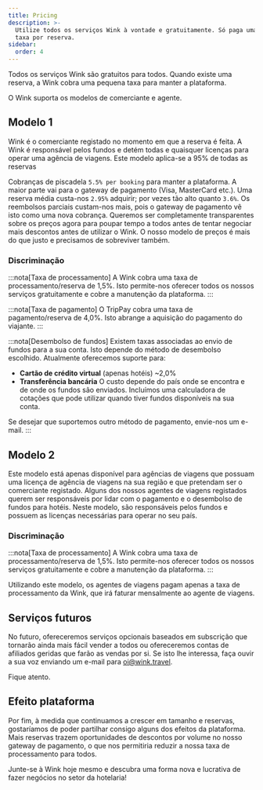 ```yaml
---
title: Pricing
description: >-
  Utilize todos os serviços Wink à vontade e gratuitamente. Só paga uma pequena
  taxa por reserva.
sidebar:
  order: 4
---
```

Todos os serviços Wink são gratuitos para todos. Quando existe uma reserva, a Wink cobra uma pequena taxa para manter a plataforma.

O Wink suporta os modelos de comerciante e agente.

## Modelo 1

Wink é o comerciante registado no momento em que a reserva é feita. A Wink é responsável pelos fundos e detém todas e quaisquer licenças para operar uma agência de viagens.
Este modelo aplica-se a 95% de todas as reservas

Cobranças de piscadela `5.5% per booking` para manter a plataforma.
A maior parte vai para o gateway de pagamento (Visa, MasterCard etc.). Uma reserva média custa-nos `2.95%` adquirir; por vezes tão alto quanto `3.6%`. Os reembolsos parciais custam-nos mais, pois o gateway de pagamento vê isto como uma nova cobrança.
Queremos ser completamente transparentes sobre os preços agora para poupar tempo a todos antes de tentar negociar mais descontos antes de utilizar o Wink. O nosso modelo de preços é mais do que justo e precisamos de sobreviver também.

### Discriminação

:::nota\[Taxa de processamento]
A Wink cobra uma taxa de processamento/reserva de 1,5%. Isto permite-nos oferecer todos os nossos serviços gratuitamente e cobre a manutenção da plataforma.
:::

:::nota\[Taxa de pagamento]
O TripPay cobra uma taxa de pagamento/reserva de 4,0%. Isto abrange a aquisição do pagamento do viajante.
:::

:::nota\[Desembolso de fundos]
Existem taxas associadas ao envio de fundos para a sua conta. Isto depende do método de desembolso escolhido. Atualmente oferecemos suporte para:

* **Cartão de crédito virtual** (apenas hotéis) ~2,0%
* **Transferência bancária** O custo depende do país onde se encontra e de onde os fundos são enviados. Incluímos uma calculadora de cotações que pode utilizar quando tiver fundos disponíveis na sua conta.

Se desejar que suportemos outro método de pagamento, envie-nos um e-mail.
:::

## Modelo 2

Este modelo está apenas disponível para agências de viagens que possuam uma licença de agência de viagens na sua região e que pretendam ser o comerciante registado. Alguns dos nossos agentes de viagens registados querem ser responsáveis por lidar com o pagamento e o desembolso de fundos para hotéis. Neste modelo, são responsáveis pelos fundos e possuem as licenças necessárias para operar no seu país.

### Discriminação

:::nota\[Taxa de processamento]
A Wink cobra uma taxa de processamento/reserva de 1,5%. Isto permite-nos oferecer todos os nossos serviços gratuitamente e cobre a manutenção da plataforma.
:::

Utilizando este modelo, os agentes de viagens pagam apenas a taxa de processamento da Wink, que irá faturar mensalmente ao agente de viagens.

## Serviços futuros

No futuro, ofereceremos serviços opcionais baseados em subscrição que tornarão ainda mais fácil vender a todos ou ofereceremos contas de afiliados geridas que farão as vendas por si. Se isto lhe interessa, faça ouvir a sua voz enviando um e-mail para [oi@wink.travel](mailto:hi@wink.travel).

Fique atento.

## Efeito plataforma

Por fim, à medida que continuamos a crescer em tamanho e reservas, gostaríamos de poder partilhar consigo alguns dos efeitos da plataforma. Mais reservas trazem oportunidades de descontos por volume no nosso gateway de pagamento, o que nos permitiria reduzir a nossa taxa de processamento para todos.

Junte-se à Wink hoje mesmo e descubra uma forma nova e lucrativa de fazer negócios no setor da hotelaria!

